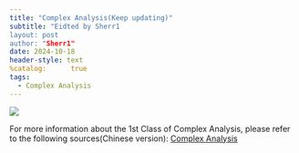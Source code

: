 ```yaml
---
title: "Complex Analysis(Keep updating)"
subtitle: "Eidted by Sherr1
layout: post
author: "Sherr1"
date: 2024-10-18
header-style: text
%catalog:      true
tags:
  - Complex Analysis
---
```

![](/img/in-post/post-ca/_页面_01.png)

For more information about the 1st Class of Complex Analysis, please refer to the following sources(Chinese version):
[Complex Analysis](/files/Complex%20Analysis.pdf)

